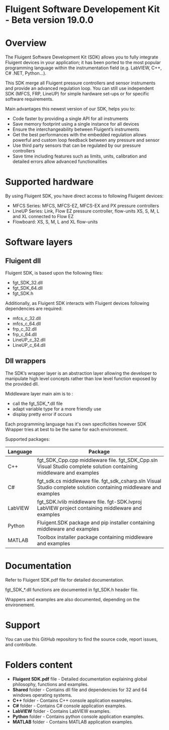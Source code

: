 # Fluigent Software Developement Kit - Beta version 19.0.0

# Overview
The Fluigent Software Development Kit (SDK) allows you to fully integrate Fluigent devices in your application; it has been ported to the most popular programming language within the instrumentation field (e.g. LabVIEW, C++, C# .NET, Python…).

This SDK merge all Fluigent pressure controllers and sensor instruments and provide an advanced regulation loop.
You can still use independent SDK (MFCS, FRP, LineUP) for simple hardware set-ups or for specific software requirements.

Main advantages this newest version of our SDK, helps you to:
* Code faster by providing a single API for all instruments
* Save memory footprint using a single instance for all devices 
* Ensure the interchangeability between Fluigent’s instruments
* Get the best performances with the embedded regulation allows powerful and custom loop feedback between any pressure and sensor
* Use third party sensors that can be regulated by our pressure controllers
* Save time including features such as limits, units, calibration and detailed errors allow advanced functionalities

# Supported hardware
By using Fluigent SDK, you have direct access to following Fluigent devices:
* MFCS Series: MFCS, MFCS-EZ, MFCS-EX and PX pressure controllers
* LineUP Series: Link, Flow EZ pressure controller, flow-units XS, S, M, L and XL connected to Flow EZ
* Flowboard: XS, S, M, L and XL flow-units

# Software layers

## Fluigent dll

Fluigent SDK, is based upon the following files:
* fgt_SDK_32.dll
* fgt_SDK_64.dll
* fgt_SDK.h

Additionally, as Fluigent SDK interacts with Fluigent devices following dependencies are required:
* mfcs_c_32.dll
* mfcs_c_64.dll
* frp_c_32.dll
* frp_c_64.dll
* LineUP_c_32.dll
* LineUP_c_64.dll

## Dll wrappers

The SDK’s wrapper layer is an abstraction layer allowing the developer to manipulate high level concepts rather than low level function exposed by the provided dll.

Middleware layer main aim is to :
* call the fgt_SDK_*.dll file
* adapt variable type for a more friendly use
* display pretty error if occurs

Each programming language has it's own specificities however SDK Wrapper tries at best to be the same for each environment. 

Supported packages:

| Language | Package |
| ------- | --- |
| C++     | fgt_SDK_Cpp.cpp middleware file.  fgt_SDK_Cpp.sln Visual Studio complete solution containing middleware and examples |
| C#      | fgt_sdk.cs middleware file.  fgt_sdk_csharp.sln  Visual Studio complete solution containing middleware and examples |
| LabVIEW | fgt_SDK.lvlib middleware file.  fgt-SDK.lvproj LabVIEW project containing middleware and examples |
| Python  | Fluigent.SDK package and pip installer containing middleware and examples |
| MATLAB  | Toolbox installer package containing middleware and examples |

# Documentation
Refer to Fluigent SDK.pdf file for detailed documentation.

fgt_SDK_*.dll functions are documented in fgt_SDK.h header file.

Wrappers and examples are also documented, depending on the environement.

# Support
You can use this GitHub repository to find the source code, report issues, and contribute.

# Folders content
* **Fluigent SDK.pdf** file - Detailed documentation explaining global philosophy, functions and examples.
* **Shared** folder - Contains dll file and dependencies for 32 and 64 windows operating systems.
* **C++** folder - Contains C++ console application examples.
* **C#** folder - Contains C# console application examples.
* **LabVIEW** folder - Contains LabVIEW examples.
* **Python** folder - Contains python console application examples.
* **MATLAB** folder - Contains MATLAB application examples.